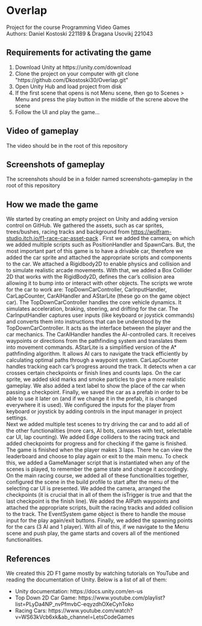 # Overlap
Project for the course Programming Video Games </br>
Authors: Daniel Kostoski 221189 & Dragana Usovikj 221043

## Requirements for activating the game
<ol>
  <li>Download Unity at https://unity.com/download</li>
  <li>Clone the project on your computer with git clone "https://github.com/Dkostoski30/Overlap.git"</li>
  <li>Open Unity Hub and load project from disk</li>
  <li>If the first scene that opens is not Menu scene, then go to Scenes > Menu and press the play button in the middle of the screne above the scene</li>
  <li>Follow the UI and play the game...</li>
</ol>

## Video of gameplay
The video should be in the root of this repository

## Screenshots of gameplay
The screenshots should be in a folder named screenshots-gameplay in the root of this repository

## How we made the game
We started by creating an empty project on Unity and adding version control on GitHub. We gathered the assets, such as car sprites, trees/bushes, racing tracks and background from https://wolfram-studio.itch.io/f1-race-car-asset-pack . First we added the camera, on which we added multiple scripts such as PositionHandler and SpawnCars. But, the most important part of this game is to have a drivable car, therefore we added the car sprite and attached the appropriate scripts and components to the car. We attached a Rigidbody2D to enable physics and collision and to simulate realistic arcade movements. With that, we added a Box Collider 2D that works with the RigidBody2D, defines the car’s collision area allowing it to bump into or interact with other objects. The scripts we wrote for the car to work are: TopDownCarController, CarInputHandler, CarLapCounter, CarAIHandler and AStarLite (these go on the game object car). The TopDownCarController handles the core vehicle dynamics. It simulates acceleration, braking, steering, and drifting for the car. The CarInputHandler  captures user inputs (like keyboard or joystick commands) and converts them into instructions that can be understood by the TopDownCarController. It acts as the interface between the player and the car mechanics. The CarAIHandler handles the AI-controlled cars. It receives waypoints or directions from the pathfinding system and translates them into movement commands. AStarLite is a simplified version of the A* pathfinding algorithm. It allows AI cars to navigate the track efficiently by calculating optimal paths through a waypoint system. CarLapCounter handles tracking each car’s progress around the track. It detects when a car crosses certain checkpoints or finish lines and counts laps. On the car sprite, we added skid marks and smoke particles to give a more realistic gameplay. We also added a text label to show the place of the car when passing a checkpoint. Finally, we saved the car as a prefab in order to be able to use it later on (and if we change it in the prefab, it is changed everywhere it is used). We configured the inputs for the player from keyboard or joystick by adding controls in the input manager in project settings. <br>
Next we added multiple test scenes to try driving the car and to add all of the other functionalities (more cars, AI bots, canvases with text, selectable car UI, lap counting). We added Edge colliders to the racing track and added checkpoints for progress and for checking if the game is finished. The game is finished when the player makes 3 laps. There he can view the leaderboard and choose to play again or exit to the main menu. To check this, we added a GameManager script that is instantiated when any of the scenes is played, to remember the game state and change it accordingly. <br>
On the main racing course, we added all of these functionalities together, configured the scene in the build profile to start after the menu of the selecting car UI is presented. We added the camera, arranged the checkpoints (it is crucial that in all of them the isTrigger is true and that the last checkpoint is the finish line). We added the AIPath waypoints and attached the appropriate scripts, built the racing tracks and added collision to the track. The EventSystem game object is there to handle the mouse input for the play again/exit buttons. Finally, we added the spawning points for the cars (3 AI and 1 player). With all of this, if we navigate to the Menu scene and push play, the game starts and covers all of the mentioned functionalities.

## References
We created this 2D F1 game mostly by watching tutorials on YouTube and reading the documentation of Unity. Below is a list of all of them:
<ul>
  <li>Unity documentation: https://docs.unity.com/en-us</li>
  <li>Top Down 2D Car Game: https://www.youtube.com/playlist?list=PLyDa4NP_nvPfmvbC-eqyzdhOXeCyhToko</li>
  <li>Racing Cars: https://www.youtube.com/watch?v=WS63kVcb6xk&ab_channel=LetsCodeGames</li>
</ul>
